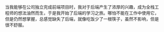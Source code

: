 当我能够在公司独立完成前端项目时，我对于后端产生了浓厚的兴趣，成为全栈工程师的想法油然而生，于是我开始了后端的学习之旅。哪怕不能在工作中使用它，但是仍然想掌握，总感觉缺失了后端，就像吃饭少了一根筷子，虽然不影响，但是很不舒服。
<Image :imgSrc="'https://img0.baidu.com/it/u=3957693178,2468692626&fm=253&fmt=auto&app=120&f=JPEG?w=1422&h=800'"/>
